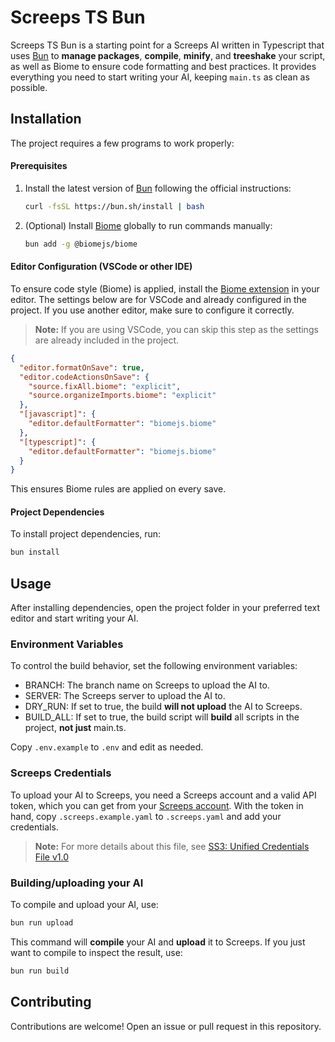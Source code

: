 # Screeps TS Bun

Screeps TS Bun is a starting point for a Screeps AI written in Typescript that uses [Bun](https://bun.sh/) to **manage packages**, **compile**, **minify**, and **treeshake** your script, as well as Biome to ensure code formatting and best practices. It provides everything you need to start writing your AI, keeping `main.ts` as clean as possible.

## Installation

The project requires a few programs to work properly:

#### Prerequisites

1. Install the latest version of [Bun](https://bun.sh/) following the official instructions:
   ```bash
   curl -fsSL https://bun.sh/install | bash
   ```

2. (Optional) Install [Biome](https://biomejs.dev/) globally to run commands manually:
   ```bash
   bun add -g @biomejs/biome
   ```

#### Editor Configuration (VSCode or other IDE)

To ensure code style (Biome) is applied, install the [Biome extension](https://marketplace.visualstudio.com/items?itemName=biomejs.biome) in your editor. The settings below are for VSCode and already configured in the project. If you use another editor, make sure to configure it correctly.

> **Note:** If you are using VSCode, you can skip this step as the settings are already included in the project.

```json
{
  "editor.formatOnSave": true,
  "editor.codeActionsOnSave": {
    "source.fixAll.biome": "explicit",
    "source.organizeImports.biome": "explicit"
  },
  "[javascript]": {
    "editor.defaultFormatter": "biomejs.biome"
  },
  "[typescript]": {
    "editor.defaultFormatter": "biomejs.biome"
  }
}
```

This ensures Biome rules are applied on every save.

#### Project Dependencies

To install project dependencies, run:

```bash
bun install
```

## Usage

After installing dependencies, open the project folder in your preferred text editor and start writing your AI.

### Environment Variables

To control the build behavior, set the following environment variables:

- BRANCH: The branch name on Screeps to upload the AI to.
- SERVER: The Screeps server to upload the AI to.
- DRY_RUN: If set to true, the build **will not upload** the AI to Screeps.
- BUILD_ALL: If set to true, the build script will **build** all scripts in the project, **not just** main.ts.

Copy `.env.example` to `.env` and edit as needed.

### Screeps Credentials

To upload your AI to Screeps, you need a Screeps account and a valid API token, which you can get from your [Screeps account](https://screeps.com/a/#!/account/auth-tokens).
With the token in hand, copy `.screeps.example.yaml` to `.screeps.yaml` and add your credentials.

> **Note:** For more details about this file, see [SS3: Unified Credentials File v1.0](https://github.com/screepers/screepers-standards/blob/master/SS3-Unified_Credentials_File.md)

### Building/uploading your AI

To compile and upload your AI, use:

```bash
bun run upload
```

This command will **compile** your AI and **upload** it to Screeps. If you just want to compile to inspect the result, use:

```bash
bun run build
```

## Contributing

Contributions are welcome! Open an issue or pull request in this repository.
